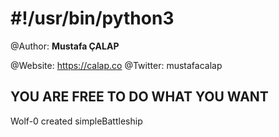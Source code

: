 # #!/usr/bin/python3
@Author: **Mustafa ÇALAP**

@Website: https://calap.co
@Twitter: mustafacalap

## YOU ARE FREE TO DO WHAT YOU WANT
Wolf-0 created simpleBattleship
